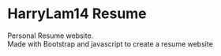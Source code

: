 # HarryLam14 Resume
Personal Resume website. <br>
Made with Bootstrap and javascript to create a resume website
